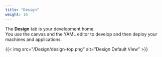 ```yaml
---
title: "Design"
weight: 10
---
```


The <strong>Design</strong> tab is your development home.<br> 
You use the canvas and the YAML editor to develop and then deploy your machines and applications.

{{< img src="/Design/design-top.png" alt="Design Default View" >}}